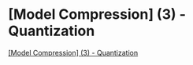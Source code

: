 # [Model Compression] (3) - Quantization
[[Model Compression] (3) - Quantization](https://aiwithcloud.com/2022/09/15/model_compression_3___quantization/)